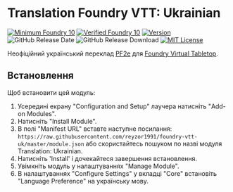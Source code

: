 # Translation Foundry VTT: Ukrainian
[![Minimum Foundry 10]][Foundry URL]
[![Verified Foundry 10]][Foundry URL]
[![Version]][Version URL]
![GitHub Release Date]
![GitHub Release Download]
[![MIT License]][MIT URL]

Неофіційний український переклад [PF2e](https://github.com/foundryvtt/pf2e) для [Foundry Virtual Tabletop](http://foundryvtt.com). 

## Встановлення
Щоб встановити цей модуль:
1. Усередині екрану "Configuration and Setup" лаучера натисніть "Add-on Modules".
2. Натисніть "Install Module".
3. В полі "Manifest URL" вставте наступне посилання: `https://raw.githubusercontent.com/reyzor1991/foundry-vtt-uk/master/module.json` або скористайтесь пошуком по назві модуля Translation: Ukrainian.
4. Натисніть 'Install' і дочекайтеся завершення встановлення.
5. Увімкніть модуль у налаштуваннях "Manage Module".
6. В налаштуваннях "Configure Settings" у вкладці "Core" встановіть "Language Preference" на українську мову.

[Minimum Foundry 10]: https://img.shields.io/badge/Minimum%20Foundry-10.291-informational?style=flat-square
[Verified Foundry 10]: https://img.shields.io/badge/Minimum%20Foundry-10.291-informational?style=flat-square
[Foundry URL]: https://foundryvtt.com
[GitHub Release Date]: https://img.shields.io/github/release-date/reyzor1991/foundry-vtt-uk
[GitHub Release Download]: https://img.shields.io/github/downloads/reyzor1991/foundry-vtt-uk/total


[Version]: https://img.shields.io/badge/Version-0.3.10-yellow?style=flat-square
[Version URL]: https://github.com/reyzor1991/foundry-vtt-uk

[MIT License]: https://img.shields.io/badge/License-OGL-green?style=flat-square
[MIT URL]: https://github.com/reyzor1991/foundry-vtt-uk/blob/master/OpenGameLicense